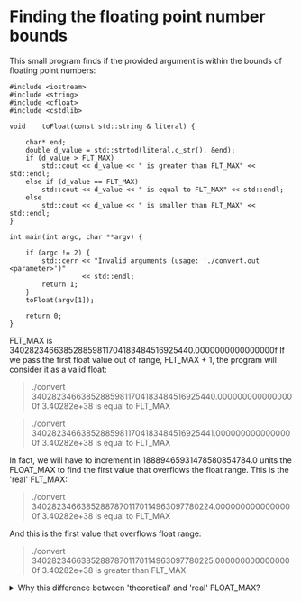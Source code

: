 # Finding the floating point number bounds

This small program finds if the provided argument is within the bounds of floating point numbers:
```
#include <iostream>
#include <string>
#include <cfloat>
#include <cstdlib>

void	toFloat(const std::string & literal) {

    char* end;
    double d_value = std::strtod(literal.c_str(), &end);
	if (d_value > FLT_MAX)
		std::cout << d_value << " is greater than FLT_MAX" << std::endl;
	else if (d_value == FLT_MAX)
		std::cout << d_value << " is equal to FLT_MAX" << std::endl;
	else		
		std::cout << d_value << " is smaller than FLT_MAX" << std::endl;
}

int main(int argc, char **argv) {

    if (argc != 2) {
        std::cerr << "Invalid arguments (usage: './convert.out <parameter>')"
				  << std::endl;
        return 1;
    }
    toFloat(argv[1]);

    return 0;
}
```
FLT_MAX is 340282346638528859811704183484516925440.0000000000000000f
If we pass the first float value out of range, FLT_MAX + 1, the program will consider it as a valid float:
> ./convert 340282346638528859811704183484516925440.0000000000000000f
> 3.40282e+38 is equal to FLT_MAX

> ./convert 340282346638528859811704183484516925441.0000000000000000f
> 3.40282e+38 is equal to FLT_MAX

In fact, we will have to increment in 18889465931478580854784.0 units the FLOAT_MAX to find the first value that overflows the float range.
This is the 'real' FLT_MAX:
>./convert 340282346638528878701170114963097780224.0000000000000000f
>3.40282e+38 is equal to FLT_MAX

And this is the first value that overflows float range:
> ./convert 340282346638528878701170114963097780225.0000000000000000f
> 3.40282e+38 is greater than FLT_MAX

<details> 
<summary><b3>Why this difference between 'theoretical' and 'real' FLOAT_MAX?</b3></summary> 
Hidden content here 
</details> 